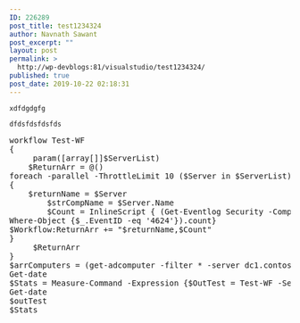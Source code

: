 ```yaml
---
ID: 226289
post_title: test1234324
author: Navnath Sawant
post_excerpt: ""
layout: post
permalink: >
  http://wp-devblogs:81/visualstudio/test1234324/
published: true
post_date: 2019-10-22 02:18:31
---
```

<!-- wp:prismatic/blocks {"language":"apacheconf"} -->
<pre class="wp-block-prismatic-blocks"><code class="language-apacheconf">xdfdgdgfg</code></pre>
<!-- /wp:prismatic/blocks -->

<!-- wp:prismatic/blocks -->
<pre class="wp-block-prismatic-blocks"><code class="language-">dfdsfdsfdsfds</code></pre>
<!-- /wp:prismatic/blocks -->
<pre>
workflow Test-WF
{
     param([array[]]$ServerList)
    $ReturnArr = @()
foreach -parallel -ThrottleLimit 10 ($Server in $ServerList)
{
    $returnName = $Server
        $strCompName = $Server.Name
        $Count = InlineScript { (Get-Eventlog Security -ComputerName $Using:returnName -Newest 4000| '
Where-Object {$_.EventID -eq '4624'}).count}
$Workflow:ReturnArr += "$returnName,$Count"
}
     $ReturnArr
}
$arrComputers = (get-adcomputer -filter * -server dc1.contoso.com:3268).Name
Get-date
$Stats = Measure-Command -Expression {$OutTest = Test-WF -ServerList $arrComputers}
Get-date
$outTest
$Stats
</pre>
